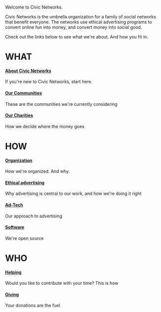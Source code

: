 Welcome to Civic Networks.

Civic Networks is the umbrella organization for a family of social networks that benefit everyone. The  networks use ethical advertising programs to convert online fun into money, and convert money into social good.

Check out the links below to see what we're about. And how you fit in. 



# WHAT

#### [About Civic Networks](About.md)

If you're new to Civic Networks, start here. 

#### [Our Communities](Communities.md)

These are the communities we're currently considering

#### [Our Charities](Charities.md)

How we decide where the money goes

# HOW

#### [Organization](Organization.md)

How we're organized. And why.

#### [Ethical advertising](Advertising.md)

Why advertising is central to our work, and how we're doing it right

#### [Ad-Tech](AdvertisingTechnology.md)

Our approach to advertising

#### [Software](Software.md)

We're open source

# WHO

#### [Helping](Contributing.md)

Would you like to contribute with your time? This is how

#### [Giving](Giving.md)

Your donations are the fuel 





